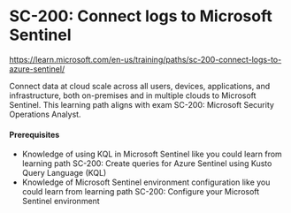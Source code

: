 # SC-200: Connect logs to Microsoft Sentinel
https://learn.microsoft.com/en-us/training/paths/sc-200-connect-logs-to-azure-sentinel/


Connect data at cloud scale across all users, devices, applications, and infrastructure, both on-premises and in multiple clouds to Microsoft Sentinel. This learning path aligns with exam SC-200: Microsoft Security Operations Analyst.

#### Prerequisites
- Knowledge of using KQL in Microsoft Sentinel like you could learn from learning path SC-200: Create queries for Azure Sentinel using Kusto Query Language (KQL)
- Knowledge of Microsoft Sentinel environment configuration like you could learn from learning path SC-200: Configure your Microsoft Sentinel environment

